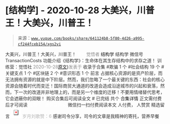 # [结构学] - 2020-10-28 大美兴，川普王！大美兴，川普王！

> 来源：[`www.yuque.com/books/share/641124b8-5f80-4d26-a995-cf244fceb154/xgs2vi`](https://www.yuque.com/books/share/641124b8-5f80-4d26-a995-cf244fceb154/xgs2vi)

<ne-p id="520f42f3293818f927861ebbd5b15da4_p_0" data-lake-id="520f42f3293818f927861ebbd5b15da4_p_0"><ne-text id="u08a7f3c1" style="color: rgb(51, 51, 51);">大美兴，川普王！大美兴，川普王！</ne-text></ne-p> <ne-p id="904203c5dd7a470307140f4369760636" data-lake-id="904203c5dd7a470307140f4369760636"><ne-text id="ufa15c826" ne-fontsize="12" style="color: rgb(255, 255, 255);">原创</ne-text><ne-text id="u8196a972" style="color: rgb(140, 140, 140);">觉悟者</ne-text> <ne-text id="u6f63d3bb" ne-fontsize="14">结构学</ne-text></ne-p> <ne-p id="5a2996d7f44703220129823959632952" data-lake-id="5a2996d7f44703220129823959632952"><ne-text id="ub06aa181" ne-fontsize="14" ne-bold="true" style="color: rgb(51, 51, 51);">结构学</ne-text></ne-p> <ne-p id="99c0682bfec3b6d2dc98f7bbfdbc0c76" data-lake-id="99c0682bfec3b6d2dc98f7bbfdbc0c76"><ne-text id="u2d6ec35d" ne-fontsize="14" style="color: rgb(51, 51, 51);">微信号</ne-text><ne-text id="u6ba71182" ne-fontsize="14" style="color: rgb(51, 51, 51);">TransactionCosts</ne-text></ne-p> <ne-p id="c79462a0e8efa06ce4b3947252ee8dba" data-lake-id="c79462a0e8efa06ce4b3947252ee8dba"><ne-text id="u30279839" ne-fontsize="14" style="color: rgb(51, 51, 51);">功能介绍</ne-text><ne-text id="u95368ec1" ne-fontsize="14" style="color: rgb(51, 51, 51);">《结构学》：生命体在其生存结构中的求存之道！ 训练营：觉悟社</ne-text></ne-p> <ne-p id="8a02821f7cfa25b2cb232deb20c3ec60" data-lake-id="8a02821f7cfa25b2cb232deb20c3ec60"><ne-text id="u390f3ad0" style="color: rgb(140, 140, 140);">2020-10-28</ne-text>[<ne-text id="ue8700549" ne-fontsize="14">原文</ne-text>](https://mp.weixin.qq.com/s?__biz=MzIzMDYwOTM0Mg==&mid=2247484697&idx=1&sn=9f591794bbbf03db85d5cf43fb68b09a&chksm=e8b19dc8dfc614de1a28502672f9a3913e22f4aa51586f65015d8d929f89abeb1fe13fa20ec7#rd))<ne-text id="u66e992d4" ne-fontsize="14" style="color: rgb(140, 140, 140);">发表于</ne-text></ne-p> <ne-p id="392802a7e2d58a4ad443ebb647b4e4e6" data-lake-id="392802a7e2d58a4ad443ebb647b4e4e6"><ne-text id="ua8c78970" style="color: rgb(51, 51, 51);">收录于合集</ne-text></ne-p> <ne-p id="14071e91ddef53a4c45d6ca59be47f81" data-lake-id="14071e91ddef53a4c45d6ca59be47f81"><ne-text id="u0de29d0f" style="color: rgb(51, 51, 51);">#欺骗 1 个</ne-text></ne-p> <ne-p id="2ed30eb83fe273e2b2626d6ff2001793" data-lake-id="2ed30eb83fe273e2b2626d6ff2001793"><ne-text id="uaa8f742a" style="color: rgb(51, 51, 51);">#社会结构 19 个</ne-text></ne-p> <ne-p id="5e9f86f64eaeade20aab15a2dace5339" data-lake-id="5e9f86f64eaeade20aab15a2dace5339"><ne-text id="uae86a130" style="color: rgb(51, 51, 51);">#关键支点 1 个</ne-text></ne-p> <ne-p id="67dc257000b5b7231ef2998c441cf875" data-lake-id="67dc257000b5b7231ef2998c441cf875"><ne-text id="ubbbbb417" style="color: rgb(51, 51, 51);">#区块链 2 个</ne-text></ne-p> <ne-p id="74c9d734b5e1f82073b98814f7720c90" data-lake-id="74c9d734b5e1f82073b98814f7720c90"><ne-text id="ucc70f9c7" style="color: rgb(51, 51, 51);">#意识形态 1 个</ne-text></ne-p> <ne-p id="794a8dd6b4bb813e21e09a3c87509ecf" data-lake-id="794a8dd6b4bb813e21e09a3c87509ecf"><ne-text id="ud050b132" style="color: rgb(51, 51, 51);">前言</ne-text></ne-p> <ne-p id="65a8e95de9cf99409bfe49f7d474990e" data-lake-id="65a8e95de9cf99409bfe49f7d474990e"><ne-text id="ue1d98b85" style="color: rgb(51, 51, 51);">占据核心资源的是资产阶层，而无法拥有资源的就是中下阶层。然而，我们忽略了一个最关键的东西：社会的核心资源会随着时代而变迁！国际商贸大通道的改道会造成沿途城市的兴起和衰落，然而，下一次的改道并非地理上的，而是另一个维度的迁移！不要用情绪替代思考，它会遮蔽你的双眼！</ne-text></ne-p> <ne-p id="e6454bda457c2f5f2515c919e5a26381" data-lake-id="e6454bda457c2f5f2515c919e5a26381" ne-alignment="center"><ne-text id="u55e22170" style="color: rgb(51, 51, 51);">购买合集后可阅读全文</ne-text></ne-p> <ne-p id="58e50757f01c24a257d4defc9ec89049" data-lake-id="58e50757f01c24a257d4defc9ec89049" ne-alignment="center"><ne-text id="u053d7be8" style="color: rgb(51, 51, 51);">#</ne-text></ne-p> <ne-p id="5b8f7518d1a723292df2f993e6241363" data-lake-id="5b8f7518d1a723292df2f993e6241363" ne-alignment="center"><ne-text id="uf7fa7999" style="color: rgb(51, 51, 51);">已完结 共个</ne-text></ne-p> <ne-p id="98311255c088c9b1abcae7e65e65d901" data-lake-id="98311255c088c9b1abcae7e65e65d901" ne-alignment="center"><ne-text id="udb53d395" ne-fontsize="16">合集详情</ne-text></ne-p> <ne-p id="359d5c36d5275d9915cc8b64395ec75b" data-lake-id="359d5c36d5275d9915cc8b64395ec75b" ne-alignment="center"><ne-text id="u2660b445" style="color: rgb(51, 51, 51);">正文需付费后才可阅读</ne-text></ne-p> <ne-p id="c4f93e38c71051eecc34cf15854156f7" data-lake-id="c4f93e38c71051eecc34cf15854156f7" ne-alignment="center"><ne-text id="u74a47183" style="color: rgb(255, 255, 255);">加载中</ne-text></ne-p> <ne-p id="08761a40fb52f7c4c5c051a09fbe68d9" data-lake-id="08761a40fb52f7c4c5c051a09fbe68d9" ne-alignment="center"><ne-text id="u4702b974" style="color: rgb(255, 255, 255);"> 微信豆购买</ne-text></ne-p> <ne-p id="540304b665e13856dc3a484521d05dcb" data-lake-id="540304b665e13856dc3a484521d05dcb" ne-alignment="center"><ne-text id="uca0e41c3" style="color: rgb(51, 51, 51);">微信扫一扫付费阅读本文</ne-text></ne-p> <ne-p id="fc825a6690476e4daad988c241783325" data-lake-id="fc825a6690476e4daad988c241783325" ne-alignment="center"><ne-text id="u17bb0b8a" ne-fontsize="13" style="color: rgb(51, 51, 51);">人付费， 人赞赏</ne-text></ne-p> <ne-h3 id="jYnSj" data-lake-id="jYnSj"><ne-heading-ext><ne-heading-anchor></ne-heading-anchor><ne-heading-fold></ne-heading-fold></ne-heading-ext><ne-heading-content><ne-text id="u8eb07b29" ne-fontsize="16" style="color: rgb(51, 51, 51);">精选留言</ne-text></ne-heading-content></ne-h3> <ne-p id="798df01ac248824e781556db7dcbd498" data-lake-id="798df01ac248824e781556db7dcbd498"><ne-card data-card-name="image" data-card-type="inline" id="jmIWW" data-event-boundary="card" style="color: rgb(51, 51, 51);">![](img/a529e3f4d12e76b3306ac1a22f58d6f8.png)  <ne-p id="a9543ad778969fe44b9d82dff09f3c42" data-lake-id="a9543ad778969fe44b9d82dff09f3c42"><ne-text id="u0f583675" style="color: rgb(179, 179, 179);">岁月刘歌赞：6</ne-text></ne-p> <ne-p id="5b326b5d25903270a58a9be3b842e735" data-lake-id="5b326b5d25903270a58a9be3b842e735"><ne-text id="ua0e09838" style="color: rgb(51, 51, 51);">感谢司令分享，司令的文章是我精神的寄托，营养早餐</ne-text></ne-p></ne-card></ne-p>